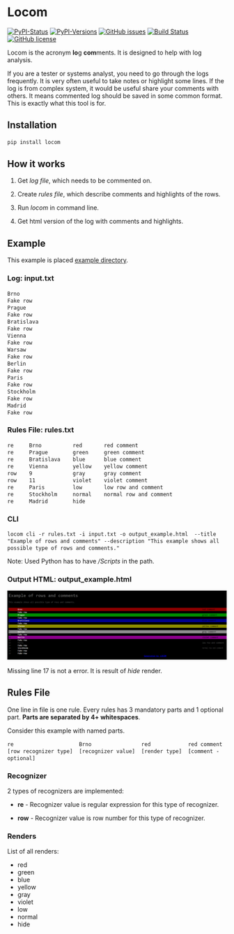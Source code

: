 # Locom

[![PyPI-Status](https://img.shields.io/pypi/v/locom.svg)](https://pypi.org/project/locom/)
[![PyPI-Versions](https://img.shields.io/pypi/pyversions/locom.svg)](https://pypi.org/project/locom/)
[![GitHub issues](https://img.shields.io/github/issues/ShadowCodeCz/locom)](https://github.com/ShadowCodeCz/locom/issues)
[![Build Status](https://travis-ci.com/ShadowCodeCz/locom.svg?branch=master)](https://travis-ci.com/ShadowCodeCz/locom)
[![GitHub license](https://img.shields.io/github/license/ShadowCodeCz/locom)](https://github.com/ShadowCodeCz/locom/blob/master/LICENSE)


Locom is the acronym **lo**g **com**ments. 
It is designed to help with log analysis. 

If you are a tester or systems analyst, you need to go through the logs frequently. 
It is very often useful to take notes or highlight some lines. 
If the log is from complex system, it would be useful share your comments with others. 
It means commented log should be saved in some common format. 
This is exactly what this tool is for.

## Installation 
```python
pip install locom 
``` 

## How it works
1. Get *log file*, which needs to be commented on.

2. Create *rules file*, which describe comments and highlights of the rows.

3. Run *locom* in command line.

4. Get html version of the log with comments and highlights.

## Example
This example is placed [example directory].

### Log: input.txt
```
Brno
Fake row
Prague
Fake row
Bratislava
Fake row
Vienna
Fake row
Warsaw
Fake row
Berlin
Fake row
Paris
Fake row
Stockholm
Fake row
Madrid
Fake row
```

### Rules File: rules.txt
```
re     Brno          red       red comment
re     Prague        green     green comment
re     Bratislava    blue      blue comment
re     Vienna        yellow    yellow comment
row    9             gray      gray comment
row    11            violet    violet comment
re     Paris         low       low row and comment
re     Stockholm     normal    normal row and comment
re     Madrid        hide
```

### CLI
```
locom cli -r rules.txt -i input.txt -o output_example.html  --title "Example of rows and comments" --description "This example shows all possible type of rows and comments."
```
Note: Used Python has to have */Scripts* in the path. 

### Output HTML: output_example.html
![html output example][output_example]

Missing line 17 is not a error. It is result of *hide* render.

## Rules File
One line in file is one rule. Every rules has 3 mandatory parts and 1 optional part. **Parts are separated by 4+ whitespaces**.

Consider this example with named parts. 
```
re                     Brno                red            red comment
[row recognizer type]  [recognizer value]  [render type]  [comment - optional]
```

### Recognizer
2 types of recognizers are implemented:
* **re** - Recognizer value is regular expression for this type of recognizer.

* **row** - Recognizer value is row number for this type of recognizer.

### Renders
List of all renders:
* red
* green 
* blue
* yellow
* gray
* violet
* low 
* normal
* hide

[output_example]: https://github.com/ShadowCodeCz/locom/blob/master/example_img.png?raw=true "HTML output example"
[example directory]: https://github.com/ShadowCodeCz/locom/tree/master/example